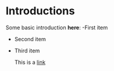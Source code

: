 # Introductions

Some basic introduction **here**: 
-First item
- Second item
- Third item

  This is a [link](www.google.com)
  
  
